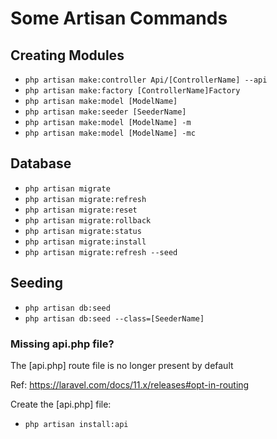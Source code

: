 # Some Artisan Commands

## Creating Modules

-   `php artisan make:controller Api/[ControllerName] --api`
-   `php artisan make:factory [ControllerName]Factory`
-   `php artisan make:model [ModelName]`
-   `php artisan make:seeder [SeederName]`
-   `php artisan make:model [ModelName] -m`
-   `php artisan make:model [ModelName] -mc`

## Database

-   `php artisan migrate`
-   `php artisan migrate:refresh`
-   `php artisan migrate:reset`
-   `php artisan migrate:rollback`
-   `php artisan migrate:status`
-   `php artisan migrate:install`
-   `php artisan migrate:refresh --seed`

## Seeding

-   `php artisan db:seed`
-   `php artisan db:seed --class=[SeederName]`

### Missing api.php file?

The [api.php] route file is no longer present by default

Ref: https://laravel.com/docs/11.x/releases#opt-in-routing

Create the [api.php] file:

-   `php artisan install:api`
